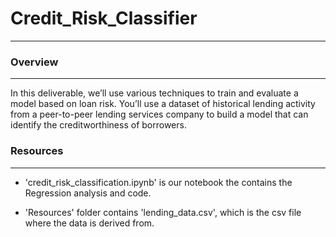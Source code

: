 # Credit_Risk_Classifier
------------------------------------

### Overview
------------

In this deliverable, we’ll use various techniques to train and evaluate a model based on loan risk. You’ll use a dataset of historical lending activity from a peer-to-peer lending services company to build a model that can identify the creditworthiness of borrowers.


### Resources
-------------

- 'credit_risk_classification.ipynb' is our notebook the contains the Regression analysis and code.

- 'Resources' folder contains 'lending_data.csv', which is the csv file where the data is derived from.

